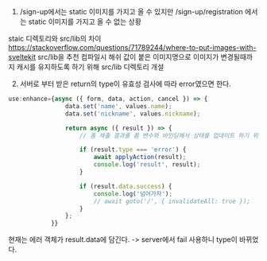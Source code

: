 1.  /sign-up에서는 static 이미지를 가지고 올 수 있지만 /sign-up/registration 에서는 static 이미지를 가지고 올 수 없는 상황 

staic 디렉토리와 src/lib의 차이 
https://stackoverflow.com/questions/71789244/where-to-put-images-with-sveltekit
src/lib을 추천 
컴파일시 해쉬 값이 붙은 이미지명으로 이미지가 변경될때까지 캐시를 유지하도록 하기 위해 src/lib 디렉토리 개설



2. 서버로 부터 받은 return의 type이 유효성 검사에 따라 error였으면 한다.
```js
use:enhance={async ({ form, data, action, cancel }) => {
				data.set('name', values.name);
				data.set('nickname', values.nickname);

				return async ({ result }) => {
					// 폼 제출 결과를 폼 변수와 바인딩해서 상태를 업데이트 하기 위한 코드

					if (result.type === 'error') {
						await applyAction(result);
						console.log('result', result);
					}

					if (result.data.success) {
						console.log('넘어가자');
						// await goto('/', { invalidateAll: true });
					}
				};
			}}
```

현재는 에러 객체가 result.data에 담긴다. -> server에서 fail 사용하니 type이 바뀌었다. 